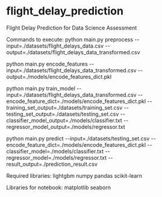 # flight_delay_prediction
Flight Delay Prediction for Data Science Assessment

Commands to execute:
python main.py preprocess --input=./datasets/flight_delays_data.csv --output=./datasets/flight_delays_data_transformed.csv

python main.py encode_features --input=./datasets/flight_delays_data_transformed.csv --output=./models/encode_features_dict.pkl

python main.py train_model --input=./datasets/flight_delays_data_transformed.csv --encode_feature_dict=./models/encode_features_dict.pkl --training_set_output=./datasets/training_set.csv --testing_set_output=./datasets/testing_set.csv --classifier_model_output=./models/classifier.txt --regressor_model_output=./models/regressor.txt

python main.py predict --input=./datasets/testing_set.csv --encode_feature_dict=./models/encode_features_dict.pkl --classifier_model=./models/classifier.txt --regressor_model=./models/regressor.txt --result_output=./prediction_result.csv

Required libraries:
lightgbm
numpy
pandas
scikit-learn

Libraries for notebook:
matplotlib
seaborn
